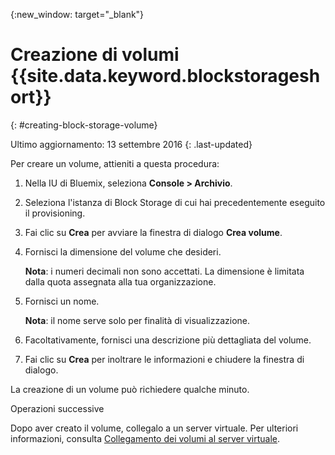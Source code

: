 {:new_window: target="_blank"}


# Creazione di volumi {{site.data.keyword.blockstorageshort}}
{: #creating-block-storage-volume}

Ultimo aggiornamento: 13 settembre 2016
{: .last-updated}

Per creare un volume, attieniti a questa procedura:

1.  Nella IU di Bluemix, seleziona **Console > Archivio**.
2.  Seleziona l'istanza di Block Storage di cui hai precedentemente eseguito il provisioning.
3.	Fai clic su **Crea** per avviare la finestra di dialogo **Crea volume**.
4.	Fornisci la dimensione del volume che desideri. 
    
    **Nota**: i numeri decimali non sono accettati. La dimensione è limitata dalla quota assegnata alla tua organizzazione.
5.	Fornisci un nome. 

    **Nota**: il nome serve solo per finalità di visualizzazione.
    
6.	Facoltativamente, fornisci una descrizione più dettagliata del volume.
7.	Fai clic su **Crea** per inoltrare le informazioni e chiudere la finestra di dialogo.

La creazione di un volume può richiedere qualche minuto. 

Operazioni successive

Dopo aver creato il volume, collegalo a un server virtuale. Per ulteriori informazioni, consulta [Collegamento dei volumi al server virtuale](../BlockStorage/blockstorage_attachingvolume.html).
